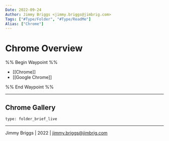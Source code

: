 ```yaml
---
Date: 2022-09-24
Author: Jimmy Briggs <jimmy.briggs@jimbrig.com>
Tags: ["#Type/Folder", "#Type/ReadMe"]
Alias: ["Chrome"]
---
```


# Chrome Overview

%% Begin Waypoint %%
- [[Chrome]]
- [[Google Chrome]]

%% End Waypoint %%

***

## Chrome Gallery

 
```ccard
type: folder_brief_live
```
 

***

Jimmy Briggs | 2022 | <jimmy.briggs@jimbrig.com>



